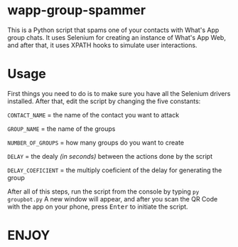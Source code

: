 # wapp-group-spammer
This is a Python script that spams one of your contacts with What's App group chats. 
It uses Selenium for creating an instance of What's App Web, and after that, it uses XPATH hooks to simulate user interactions.

# Usage
First things you need to do is to make sure you have all the Selenium drivers installed. After that, edit the script by changing the five constants:

`CONTACT_NAME` = the name of the contact you want to attack

`GROUP_NAME` = the name of the groups

`NUMBER_OF_GROUPS` = how many groups do you want to create

`DELAY` = the dealy <em>(in seconds)</em> between the actions done by the script

`DELAY_COEFICIENT` = the multiply coeficient of the delay for generating the group


After all of this steps, run the script from the console by typing 
`py groupbot.py`
A new window will appear, and after you scan the QR Code with the app on your phone, press <kbd>Enter</kbd> to initiate the script.

# ENJOY











